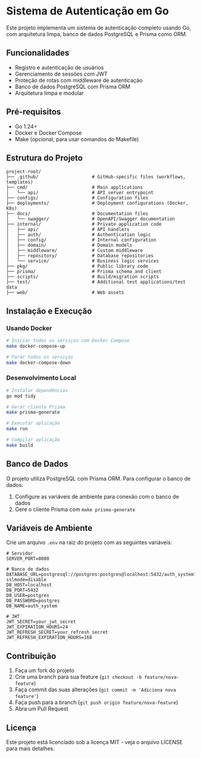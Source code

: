 # Sistema de Autenticação em Go

Este projeto implementa um sistema de autenticação completo usando Go, com arquitetura limpa, banco de dados PostgreSQL e Prisma como ORM.

## Funcionalidades

- Registro e autenticação de usuários
- Gerenciamento de sessões com JWT
- Proteção de rotas com middleware de autenticação
- Banco de dados PostgreSQL com Prisma ORM
- Arquitetura limpa e modular

## Pré-requisitos

- Go 1.24+
- Docker e Docker Compose
- Make (opcional, para usar comandos do Makefile)

## Estrutura do Projeto

```
project-root/
├── .github/                    # GitHub-specific files (workflows, templates)
├── cmd/                        # Main applications
│   └── api/                    # API server entrypoint
├── configs/                    # Configuration files
├── deployments/                # Deployment configurations (Docker, K8s)
├── docs/                       # Documentation files
│   └── swagger/                # OpenAPI/Swagger documentation
├── internal/                   # Private application code
│   ├── api/                    # API handlers
│   ├── auth/                   # Authentication logic
│   ├── config/                 # Internal configuration
│   ├── domain/                 # Domain models
│   ├── middleware/             # Custom middleware
│   ├── repository/             # Database repositories
│   └── service/                # Business logic services
├── pkg/                        # Public library code
├── prisma/                     # Prisma schema and client
├── scripts/                    # Build/migration scripts
├── test/                       # Additional test applications/test data
├── web/                        # Web assets
```

## Instalação e Execução

### Usando Docker

```bash
# Iniciar todos os serviços com Docker Compose
make docker-compose-up

# Parar todos os serviços
make docker-compose-down
```

### Desenvolvimento Local

```bash
# Instalar dependências
go mod tidy

# Gerar cliente Prisma
make prisma-generate

# Executar aplicação
make run

# Compilar aplicação
make build
```

## Banco de Dados

O projeto utiliza PostgreSQL com Prisma ORM. Para configurar o banco de dados:

1. Configure as variáveis de ambiente para conexão com o banco de dados
2. Gere o cliente Prisma com `make prisma-generate`

## Variáveis de Ambiente

Crie um arquivo `.env` na raiz do projeto com as seguintes variáveis:

```
# Servidor
SERVER_PORT=8080

# Banco de dados
DATABASE_URL=postgresql://postgres:postgres@localhost:5432/auth_system?sslmode=disable
DB_HOST=localhost
DB_PORT=5432
DB_USER=postgres
DB_PASSWORD=postgres
DB_NAME=auth_system

# JWT
JWT_SECRET=your_jwt_secret
JWT_EXPIRATION_HOURS=24
JWT_REFRESH_SECRET=your_refresh_secret
JWT_REFRESH_EXPIRATION_HOURS=168
```

## Contribuição

1. Faça um fork do projeto
2. Crie uma branch para sua feature (`git checkout -b feature/nova-feature`)
3. Faça commit das suas alterações (`git commit -m 'Adiciona nova feature'`)
4. Faça push para a branch (`git push origin feature/nova-feature`)
5. Abra um Pull Request

## Licença

Este projeto está licenciado sob a licença MIT - veja o arquivo LICENSE para mais detalhes. 